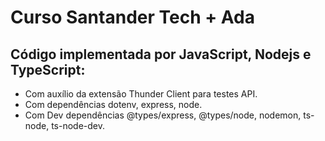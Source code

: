 # Curso Santander Tech + Ada 
## Código implementada por JavaScript, Nodejs e TypeScript:
- Com auxílio da extensão Thunder Client para testes API.
- Com dependências dotenv, express, node.
- Com Dev dependências @types/express, @types/node, nodemon,
  ts-node, ts-node-dev.  
